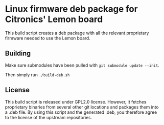 # Linux firmware deb package for Citronics' Lemon board

This build script creates a deb package with all the relevant proprietary firmware needed to use the Lemon board.

## Building

Make sure submodules have been pulled with `git submodule update --init`.

Then simply run `./build-deb.sh`

## License

This build script is released under GPL2.0 license. However, it fetches proprietary binaries from several other git locations and packages them into a .deb file. By using this script and the generated .deb, you therefore agree to the license of the upstream repositories.
